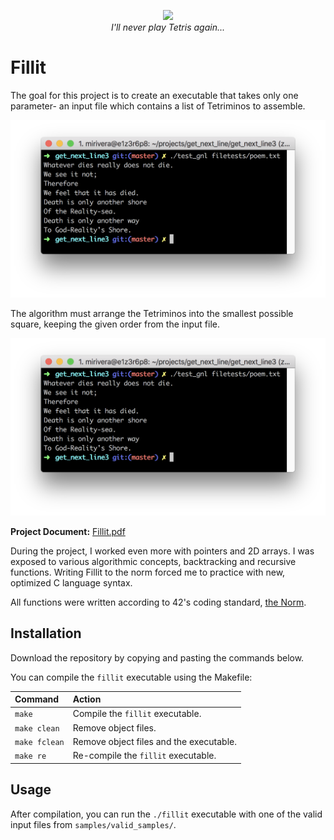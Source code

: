<p align="center">
  <div align="center">
   <img src="assets/gnl_graph_2.png" width="500px"</img><br>
    <em><i>I'll never play Tetris again...</i></em>
  </div>
</p>

# Fillit

The goal for this project is to create an executable that takes only one parameter- an input file which contains a list of Tetriminos to assemble. 

![sample input file](https://github.com/micriver/get_next_line/blob/master/assets/test_gnl_run_command.png)

The algorithm must arrange the Tetriminos into the smallest possible square, keeping the given order from the input file.

![sample output screenshot](https://github.com/micriver/get_next_line/blob/master/assets/test_gnl_run_command.png)

**Project Document:**
[Fillit.pdf](https://github.com/micriver/get_next_line/blob/master/docs/get_next_line.en.pdf)

During the project, I worked even more with pointers and 2D arrays. I was exposed to various algorithmic concepts, backtracking and recursive functions. Writing Fillit to the norm forced me to practice with new, optimized C language syntax.

All functions were written according to 42's coding standard,
[the Norm](https://github.com/micriver/docs/norme.en%20.pdf).


## Installation

Download the repository by copying and pasting the commands below.

You can compile the ```fillit``` executable using the Makefile:

Command       |  Action
:-------------|:-------------
`make`        | Compile the ```fillit``` executable.
`make clean`  | Remove object files.
`make fclean` | Remove object files and the executable.
`make re`     | Re-compile the ```fillit``` executable.

## Usage

After compilation, you can run the ```./fillit``` executable with one of the valid input files from ```samples/valid_samples/```.

